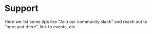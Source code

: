 # Support

Here we list some tips like "Join our community slack" and reach out
to "here and there", link to events, etc
